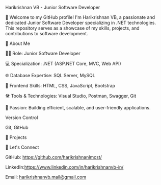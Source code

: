 
Harikrishnan VB - Junior Software Developer

👋 Welcome to my GitHub profile! I'm Harikrishnan VB, a passionate and dedicated Junior Software Developer specializing in .NET technologies. This repository serves as a showcase of my skills, projects, and contributions to software development.

🌟 About Me

👨‍💻 Role: Junior Software Developer

💻 Specialization: .NET (ASP.NET Core, MVC, Web API)

🌐 Database Expertise: SQL Server, MySQL

🎨 Frontend Skills: HTML, CSS, JavaScript, Bootstrap

🛠 Tools & Technologies: Visual Studio, Postman, Swagger, Git

🚀 Passion: Building efficient, scalable, and user-friendly applications.

Version Control

Git, GitHub

📂 Projects

🤝 Let's Connect

GitHub: https://github.com/harikrishnanlmcst/

LinkedIn:https://www.linkedin.com/in/harikrishnanvb-in/

Email: harikrishnanvb.mail@gmail.com



